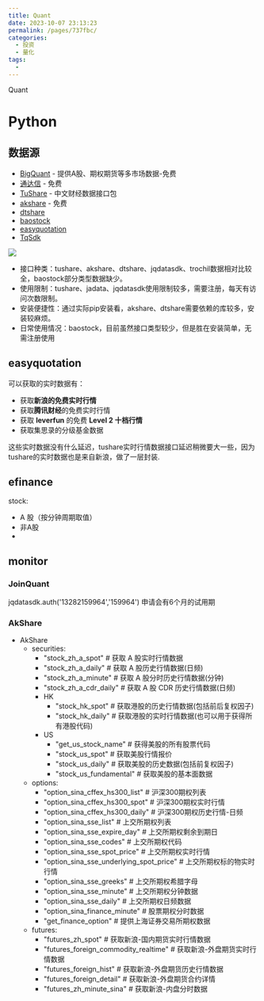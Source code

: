 ```yaml
---
title: Quant
date: 2023-10-07 23:13:23
permalink: /pages/737fbc/
categories:
  - 投资
  - 量化
tags:
  - 
---
```

Quant


# Python
## 数据源
- [BigQuant](https://bigquant.com/?utm_source=zhihu&utm_medium=zhihu_answer&utm_campaign=170519_156869156_zhihu_answer) - 提供A股、期权期货等多市场数据-免费
- [通达信](http://www.tdx.com.cn/) - 免费
- [TuShare](http://tushare.org/) - 中文财经数据接口包
- [akshare](http://takshare.xyz) - 免费
- [dtshare](http://tdtshare.com)
- [baostock](http://tbaostock.com)
- [easyquotation](https://github.com/shidenggui/easyquotation)
- [TqSdk](http://doc.shinnytech.com/tqsdk/latest/intro.html)

![](quantDataSource.jpg)

-   接口种类：tushare、akshare、dtshare、jqdatasdk、trochil数据相对比较全，baostock部分类型数据缺少。
-   使用限制：tushare、jadata、jqdatasdk使用限制较多，需要注册，每天有访问次数限制。
-   安装便捷性：通过实际pip安装看，akshare、dtshare需要依赖的库较多，安装较麻烦。
-   日常使用情况：baostock，目前虽然接口类型较少，但是胜在安装简单，无需注册使用

## easyquotation
可以获取的实时数据有：

-   获取**新浪的免费实时行情**
-   获取**腾讯财经**的免费实时行情
-   获取 **leverfun** 的免费 **Level 2 十档行情**
-   获取集思录的分级基金数据

这些实时数据没有什么延迟，tushare实时行情数据接口延迟稍微要大一些，因为tushare的实时数据也是来自新浪，做了一层封装.

## efinance
stock:
- A 股（按分钟周期取值）
- 非A股
- 
## monitor
### JoinQuant
jqdatasdk.auth('13282159964','159964')
申请会有6个月的试用期

### AkShare
- AkShare
	-  securities:
		-   "stock_zh_a_spot"  # 获取 A 股实时行情数据
		-    "stock_zh_a_daily"  # 获取 A 股历史行情数据(日频)
		-   "stock_zh_a_minute"  # 获取 A 股分时历史行情数据(分钟)
		-   "stock_zh_a_cdr_daily"  # 获取 A 股 CDR 历史行情数据(日频)
		-  HK
			-  "stock_hk_spot"  # 获取港股的历史行情数据(包括前后复权因子)
			-   "stock_hk_daily"  # 获取港股的实时行情数据(也可以用于获得所有港股代码)
		- US
			 - "get_us_stock_name"  # 获得美股的所有股票代码
			 - "stock_us_spot"  # 获取美股行情报价
			 - "stock_us_daily"  # 获取美股的历史数据(包括前复权因子)
			 -  "stock_us_fundamental"  # 获取美股的基本面数据
	-  options:
		-   "option_sina_cffex_hs300_list"  # 沪深300期权列表
		-   "option_sina_cffex_hs300_spot"  # 沪深300期权实时行情
		-   "option_sina_cffex_hs300_daily"  # 沪深300期权历史行情-日频
		-   "option_sina_sse_list"  # 上交所期权列表
		-   "option_sina_sse_expire_day"  # 上交所期权剩余到期日
		-   "option_sina_sse_codes"  # 上交所期权代码 
		-   "option_sina_sse_spot_price"  # 上交所期权实时行情 
		-  "option_sina_sse_underlying_spot_price"  # 上交所期权标的物实时行情
		-  "option_sina_sse_greeks"  # 上交所期权希腊字母
		-  "option_sina_sse_minute"  # 上交所期权分钟数据
		-   "option_sina_sse_daily"  # 上交所期权日频数据
		-   "option_sina_finance_minute"  # 股票期权分时数据
		-   "get_finance_option"  # 提供上海证券交易所期权数据
	-  futures:
		-  "futures_zh_spot"  # 获取新浪-国内期货实时行情数据
		-  "futures_foreign_commodity_realtime"  # 获取新浪-外盘期货实时行情数据
		-  "futures_foreign_hist"  # 获取新浪-外盘期货历史行情数据
		-  "futures_foreign_detail"  # 获取新浪-外盘期货合约详情
		-  "futures_zh_minute_sina"  # 获取新浪-内盘分时数据
  

